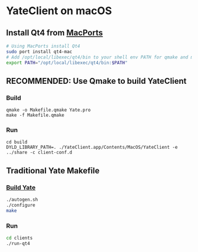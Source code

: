 # YateClient on macOS

## Install Qt4 from [MacPorts](https://www.macports.org)
```sh
# Using MacPorts install Qt4
sudo port install qt4-mac
# Add /opt/local/libexec/qt4/bin to your shell env PATH for qmake and moc
export PATH="/opt/local/libexec/qt4/bin:$PATH"
```

## RECOMMENDED: Use Qmake to build YateClient

### Build

```
qmake -o Makefile.qmake Yate.pro
make -f Makefile.qmake
```

### Run

```
cd build
DYLD_LIBRARY_PATH=. ./YateClient.app/Contents/MacOS/YateClient -e ../share -c client-conf.d
```

## Traditional Yate Makefile

### [Build Yate](https://docs.yate.ro/wiki/Compiling_and_installing_Yate_from_SVN)
```sh
./autogen.sh
./configure
make
```

### Run
```sh
cd clients
./run-qt4
```
